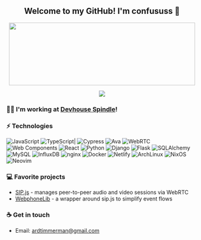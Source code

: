 
<h2 align="center"> Welcome to my GitHub! I'm confususs 👋 <br/> </h2>

<p align="center">
  <img width="490" height="165" src="https://github-readme-stats.vercel.app/api?username=confususs&show_icons=true&hide_border=false&line_height=20&title_color=f69673&icon_color=1b93c9&show_owner=true"/>
  <p align="center">
    <a href="https://github.com/nurdism/"><img src="https://img.shields.io/github/followers/confususs?color=%234CC61E&label=GitHub%20Followers%20%3A"/></a>
  </p>
</p>

### 👩‍💻 I'm working at [Devhouse Spindle](https://wearespindle.com/)!

### ⚡ Technologies

![JavaScript](https://img.shields.io/badge/-JavaScript-141414?style=flat-square&logo=javascript)
![TypeScript](https://img.shields.io/badge/-TypeScript-141414?style=flat-square&logo=typescript)|
![Cypress](https://img.shields.io/badge/-Cypress-141414?style=flat-square&logo=cypress)
![Ava](https://img.shields.io/badge/-ava-141414?style=flat-square&logo=ava)
![WebRTC](https://img.shields.io/badge/-WebRTC-141414?style=flat-square&logo=webrtc)
![Web Components](https://img.shields.io/badge/-Web%20Components-141414?style=flat-square&logo=webcomponents.org)
![React](https://img.shields.io/badge/-React-141414?style=flat-square&logo=react)
![Python](https://img.shields.io/badge/-Python-141414?style=flat-square&logo=python)
![Django](https://img.shields.io/badge/-Django-141414?style=flat-square&logo=django)
![Flask](https://img.shields.io/badge/-Flask-141414?style=flat-square&logo=flask)
![SQLAlchemy](https://img.shields.io/badge/-SQLAlchemy-141414?style=flat-square&logo=sqlalchemy)
![MySQL](https://img.shields.io/badge/-MySQL-141414?style=flat-square&logo=mysql)
![InfluxDB](https://img.shields.io/badge/-InfluxDB-141414?style=flat-square&logo=influxdb)
![nginx](https://img.shields.io/badge/-Nginx-141414?style=flat-square&logo=nginx)
![Docker](https://img.shields.io/badge/-Docker-141414?style=flat-square&logo=docker)
![Netlify](https://img.shields.io/badge/-Netlify-141414?style=flat-square&logo=netlify)
![ArchLinux](https://img.shields.io/badge/-ArchLinux-141414?style=flat-square&logo=Arch+Linux)
![NixOS](https://img.shields.io/badge/-NixOS-141414?style=flat-square&logo=nixos)
![Neovim](https://img.shields.io/badge/-Neovim-141414?style=flat-square&logo=neovim)

### 💻 Favorite projects

- [SIP.js](https://github.com/onsip/SIP.js) - manages peer-to-peer audio and video sessions via WebRTC
- [WebphoneLib](https://github.com/open-voip-alliance/WebphoneLib) - a wrapper around sip.js to simplify event flows

### ☕ Get in touch
- Email: <a href="mailto:ardtimmerman@gmail.com">ardtimmerman@gmail.com</a>
